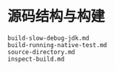 # 源码结构与构建

```{toctree}
build-slow-debug-jdk.md
build-running-native-test.md
source-directory.md
inspect-build.md
```